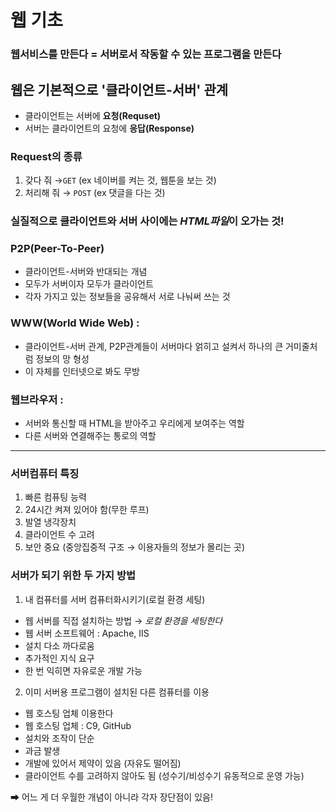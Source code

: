 # 웹 기초

### 웹서비스를 만든다 = 서버로서 작동할 수 있는 프로그램을 만든다

## 웹은 기본적으로 '클라이언트-서버' 관계
    
- 클라이언트는 서버에 **요청(Requset)**
- 서버는 클라이언트의 요청에 **응답(Response)**

### Request의 종류

1. 갖다 줘 →```GET``` (ex 네이버를 켜는 것, 웹툰을 보는 것)
2. 처리해 줘 → ```POST``` (ex 댓글을 다는 것)

### 실질적으로 클라이언트와 서버 사이에는 *HTML파일*이 오가는 것!

### P2P(Peer-To-Peer) 

- 클라이언트-서버와 반대되는 개념
- 모두가 서버이자 모두가 클라이언트
- 각자 가지고 있는 정보들을 공유해서 서로 나눠써 쓰는 것

### WWW(World Wide Web) :

- 클라이언트-서버 관계, P2P관계들이 서버마다 얽히고 설켜서 하나의 큰 거미줄처럼 정보의 망 형성
- 이 자체를 인터넷으로 봐도 무방

### 웹브라우저 :

- 서버와 통신할 때 HTML을 받아주고 우리에게 보여주는 역할
- 다른 서버와 연결해주는 통로의 역할

---

### 서버컴퓨터 특징

1. 빠른 컴퓨팅 능력
2. 24시간 켜져 있어야 함(무한 루프)
3. 발열 냉각장치
4. 클라이언트 수 고려
5. 보안 중요 (중앙집중적 구조 → 이용자들의 정보가 몰리는 곳)

### 서버가 되기 위한 두 가지 방법

1. 내 컴퓨터를 서버 컴퓨터화시키기(로컬 환경 세팅)

- 웹 서버를 직접 설치하는 방법 → *로컬 환경을 세팅한다*
- 웹 서버 소프트웨어 : Apache, IIS
- 설치 다소 까다로움
- 추가적인 지식 요구
- 한 번 익히면 자유로운 개발 가능  

2. 이미 서버용 프로그램이 설치된 다른 컴퓨터를 이용

- 웹 호스팅 업체 이용한다
- 웹 호스팅 업체 : C9, GitHub
- 설치와 조작이 단순
- 과금 발생
- 개발에 있어서 제약이 있음 (자유도 떨어짐)
- 클라이언트 수를 고려하지 않아도 됨 (성수기/비성수기 유동적으로 운영 가능)  

➡ 어느 게 더 우월한 개념이 아니라 각자 장단점이 있음!
